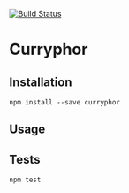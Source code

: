 [![Build Status](https://travis-ci.com/lin1987www/curryphor.svg?branch=master)](https://travis-ci.com/lin1987www/curryphor)

Curryphor
=========



## Installation

  `npm install --save curryphor`

## Usage


## Tests

  `npm test`
